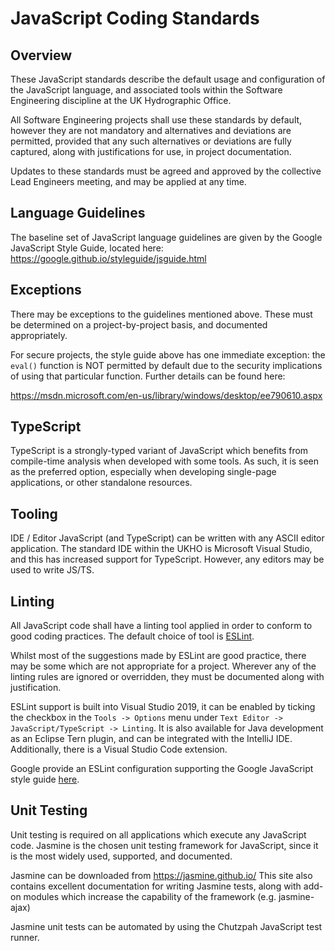# JavaScript Coding Standards

## Overview

These JavaScript standards describe the default usage and configuration of the JavaScript language, and associated tools within the Software Engineering discipline at the UK Hydrographic Office.

All Software Engineering projects shall use these standards by default, however they are not mandatory and alternatives and deviations are permitted, provided that any such alternatives or deviations are fully captured, along with justifications for use, in project documentation.

Updates to these standards must be agreed and approved by the collective Lead Engineers meeting, and may be applied at any time.

## Language Guidelines

The baseline set of JavaScript language guidelines are given by the Google JavaScript Style Guide, located here: <https://google.github.io/styleguide/jsguide.html>

## Exceptions

There may be exceptions to the guidelines mentioned above.  These must be determined on a project-by-project basis, and documented appropriately.

For secure projects, the style guide above has one immediate exception: the `eval()` function is NOT permitted by default due to the security implications of using that particular function.  Further details can be found here:

<https://msdn.microsoft.com/en-us/library/windows/desktop/ee790610.aspx>

## TypeScript

TypeScript is a strongly-typed variant of JavaScript which benefits from compile-time analysis when developed with some tools.  As such, it is seen as the preferred option, especially when developing single-page applications, or other standalone resources.

## Tooling

IDE / Editor
JavaScript (and TypeScript) can be written with any ASCII editor application. The standard IDE within the UKHO is Microsoft Visual Studio, and this has increased support for TypeScript. However, any editors may be used to write JS/TS.

## Linting

All JavaScript code shall have a linting tool applied in order to conform to good coding practices. The default choice of tool is [ESLint](https://eslint.org/).

Whilst most of the suggestions made by ESLint are good practice, there may be some which are not appropriate for a project. Wherever any of the linting rules are ignored or overridden, they must be documented along with justification.

ESLint support is built into Visual Studio 2019, it can be enabled by ticking the checkbox in the `Tools -> Options` menu under `Text Editor -> JavaScript/TypeScript -> Linting`. It is also available for Java development as an Eclipse Tern plugin, and can be integrated with the IntelliJ IDE. Additionally, there is a Visual Studio Code extension.

Google provide an ESLint configuration supporting the Google JavaScript style guide [here](https://github.com/google/eslint-config-google).

## Unit Testing

Unit testing is required on all applications which execute any JavaScript code.  Jasmine is the chosen unit testing framework for JavaScript, since it is the most widely used, supported, and documented.

Jasmine can be downloaded from <https://jasmine.github.io/>  This site also contains excellent documentation for writing Jasmine tests, along with add-on modules which increase the capability of the framework (e.g. jasmine-ajax)

Jasmine unit tests can be automated by using the Chutzpah JavaScript test runner.
